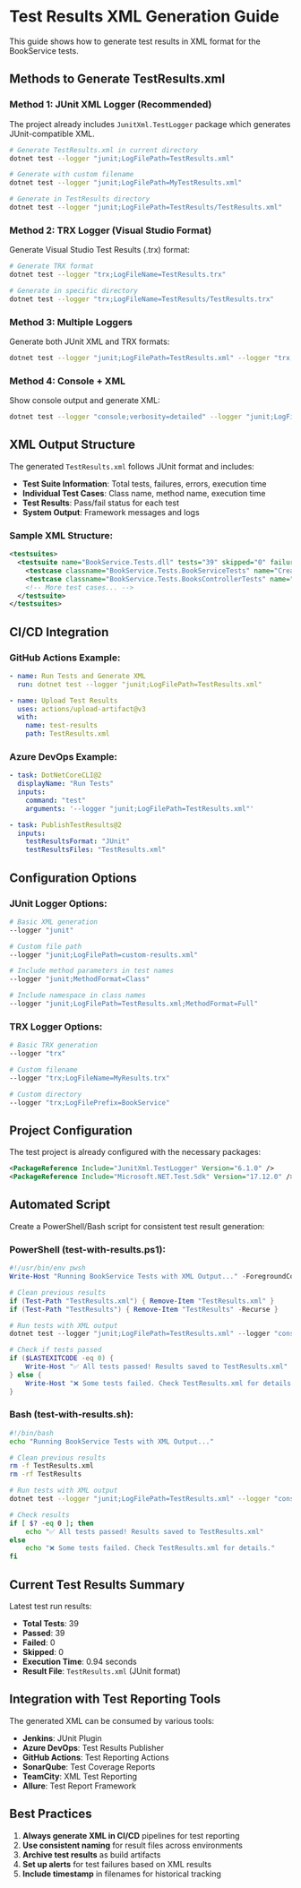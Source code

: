 # Test Results XML Generation Guide

This guide shows how to generate test results in XML format for the BookService tests.

## Methods to Generate TestResults.xml

### Method 1: JUnit XML Logger (Recommended)

The project already includes `JunitXml.TestLogger` package which generates JUnit-compatible XML.

```bash
# Generate TestResults.xml in current directory
dotnet test --logger "junit;LogFilePath=TestResults.xml"

# Generate with custom filename
dotnet test --logger "junit;LogFilePath=MyTestResults.xml"

# Generate in TestResults directory
dotnet test --logger "junit;LogFilePath=TestResults/TestResults.xml"
```

### Method 2: TRX Logger (Visual Studio Format)

Generate Visual Studio Test Results (.trx) format:

```bash
# Generate TRX format
dotnet test --logger "trx;LogFileName=TestResults.trx"

# Generate in specific directory
dotnet test --logger "trx;LogFileName=TestResults/TestResults.trx"
```

### Method 3: Multiple Loggers

Generate both JUnit XML and TRX formats:

```bash
dotnet test --logger "junit;LogFilePath=TestResults.xml" --logger "trx;LogFileName=TestResults.trx"
```

### Method 4: Console + XML

Show console output and generate XML:

```bash
dotnet test --logger "console;verbosity=detailed" --logger "junit;LogFilePath=TestResults.xml"
```

## XML Output Structure

The generated `TestResults.xml` follows JUnit format and includes:

- **Test Suite Information**: Total tests, failures, errors, execution time
- **Individual Test Cases**: Class name, method name, execution time
- **Test Results**: Pass/fail status for each test
- **System Output**: Framework messages and logs

### Sample XML Structure:

```xml
<testsuites>
  <testsuite name="BookService.Tests.dll" tests="39" skipped="0" failures="0" errors="0" time="0.9354359999999999">
    <testcase classname="BookService.Tests.BookServiceTests" name="CreateBookAsync_ShouldCreateBookSuccessfully" time="0.0040558" />
    <testcase classname="BookService.Tests.BooksControllerTests" name="GetAll_ShouldReturnOkResult_WithBookList" time="0.0364751" />
    <!-- More test cases... -->
  </testsuite>
</testsuites>
```

## CI/CD Integration

### GitHub Actions Example:

```yaml
- name: Run Tests and Generate XML
  run: dotnet test --logger "junit;LogFilePath=TestResults.xml"

- name: Upload Test Results
  uses: actions/upload-artifact@v3
  with:
    name: test-results
    path: TestResults.xml
```

### Azure DevOps Example:

```yaml
- task: DotNetCoreCLI@2
  displayName: "Run Tests"
  inputs:
    command: "test"
    arguments: '--logger "junit;LogFilePath=TestResults.xml"'

- task: PublishTestResults@2
  inputs:
    testResultsFormat: "JUnit"
    testResultsFiles: "TestResults.xml"
```

## Configuration Options

### JUnit Logger Options:

```bash
# Basic XML generation
--logger "junit"

# Custom file path
--logger "junit;LogFilePath=custom-results.xml"

# Include method parameters in test names
--logger "junit;MethodFormat=Class"

# Include namespace in class names
--logger "junit;LogFilePath=TestResults.xml;MethodFormat=Full"
```

### TRX Logger Options:

```bash
# Basic TRX generation
--logger "trx"

# Custom filename
--logger "trx;LogFileName=MyResults.trx"

# Custom directory
--logger "trx;LogFilePrefix=BookService"
```

## Project Configuration

The test project is already configured with the necessary packages:

```xml
<PackageReference Include="JunitXml.TestLogger" Version="6.1.0" />
<PackageReference Include="Microsoft.NET.Test.Sdk" Version="17.12.0" />
```

## Automated Script

Create a PowerShell/Bash script for consistent test result generation:

### PowerShell (test-with-results.ps1):

```powershell
#!/usr/bin/env pwsh
Write-Host "Running BookService Tests with XML Output..." -ForegroundColor Green

# Clean previous results
if (Test-Path "TestResults.xml") { Remove-Item "TestResults.xml" }
if (Test-Path "TestResults") { Remove-Item "TestResults" -Recurse }

# Run tests with XML output
dotnet test --logger "junit;LogFilePath=TestResults.xml" --logger "console;verbosity=normal"

# Check if tests passed
if ($LASTEXITCODE -eq 0) {
    Write-Host "✅ All tests passed! Results saved to TestResults.xml" -ForegroundColor Green
} else {
    Write-Host "❌ Some tests failed. Check TestResults.xml for details." -ForegroundColor Red
}
```

### Bash (test-with-results.sh):

```bash
#!/bin/bash
echo "Running BookService Tests with XML Output..."

# Clean previous results
rm -f TestResults.xml
rm -rf TestResults

# Run tests with XML output
dotnet test --logger "junit;LogFilePath=TestResults.xml" --logger "console;verbosity=normal"

# Check results
if [ $? -eq 0 ]; then
    echo "✅ All tests passed! Results saved to TestResults.xml"
else
    echo "❌ Some tests failed. Check TestResults.xml for details."
fi
```

## Current Test Results Summary

Latest test run results:

- **Total Tests**: 39
- **Passed**: 39
- **Failed**: 0
- **Skipped**: 0
- **Execution Time**: 0.94 seconds
- **Result File**: `TestResults.xml` (JUnit format)

## Integration with Test Reporting Tools

The generated XML can be consumed by various tools:

- **Jenkins**: JUnit Plugin
- **Azure DevOps**: Test Results Publisher
- **GitHub Actions**: Test Reporting Actions
- **SonarQube**: Test Coverage Reports
- **TeamCity**: XML Test Reporting
- **Allure**: Test Report Framework

## Best Practices

1. **Always generate XML in CI/CD** pipelines for test reporting
2. **Use consistent naming** for result files across environments
3. **Archive test results** as build artifacts
4. **Set up alerts** for test failures based on XML results
5. **Include timestamp** in filenames for historical tracking
